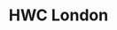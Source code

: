 ---
title: HWC London
start: 2018-02-07T18:30:00+00:00
end: 2018-02-07T20:30:00+00:00
venue: thehub-coventgarden
eventbrite: 42544789611
photo:
requirements: "<p>Join us anytime from 18:00 onwards at Proven Dough cafe below Hub by Premier Inn hotel in Covent Garden. The main event starts at 18:30. No need to check-in at the venue just look out for <a href='https://calumryan.com'>Calum Ryan</a>, the organiser, usually sitting towards the back of the cafe wearing an IndieWeb t-shirt and stickered laptop.</p><p>There are a few different ways you can register for Homebrew Website Club London:</p>"
description: "Demos of personal websites and the opportunity to create, update or experiment on your personal website"
---